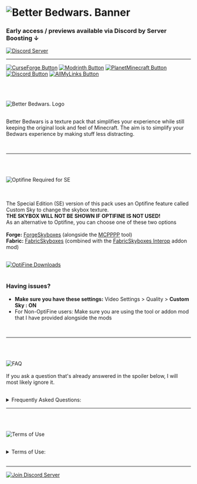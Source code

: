 ![Better Bedwars. Banner](https://cdn.modrinth.com/data/cached_images/ef780bf025d94df74f4bec4deb4aab1a9fe57cb3_0.webp)
=

### **Early access / previews available via Discord by Server Boosting ↓** ###
[![Discord Server](https://cdn.modrinth.com/data/cached_images/2334cf3eb4b13ee2695bae533f8044f6237efd83.png)](https://discord.gg/jADnherbZS)
<hr class="rounded">

[![CurseForge Button](https://cdn.modrinth.com/data/cached_images/1f261b5cf6b34c678cf914c3de62c9f2e5af0a07.png)](https://www.curseforge.com/minecraft/texture-packs/betterbedwars)
[![Modrinth Button](https://cdn.modrinth.com/data/cached_images/86763a74c55a8356317023ccdb2183e7834cae51.png)](https://modrinth.com/resourcepack/betterbedwars)
[![PlanetMinecraft Button](https://cdn.modrinth.com/data/cached_images/4b3c63ca87b4ac477118ac1da1e1271cbe8ef052.png)](https://www.planetminecraft.com/texture-pack/betterbedwars)
[![Discord Button](https://cdn.modrinth.com/data/cached_images/fc18cd45a0330ad3890771719af3c61c47b84a33.png)](https://discord.gg/jADnherbZS)
[![AllMyLinks Button](https://cdn.modrinth.com/data/cached_images/1ac44816ed3fe96feabd336b1d4dd9962ef6ee01.png)](https://allmylinks.com/betterbedwars)

<br/><br/><br/>
![Better Bedwars. Logo](https://cdn.modrinth.com/data/cached_images/ebc5d24d7154327ef0002a33ffd68b443fcae5ca.png)
<br/><br/>
<p/>
Better Bedwars is a texture pack that simplifies your experience while still keeping the original look and feel of Minecraft. The aim is to simplify your Bedwars experience by making stuff less distracting.
</p>
<br/>
<hr class="rounded">
<br/><br/>

![Optifine Required for SE](https://cdn.modrinth.com/data/cached_images/cbccb39d16b4348e6d1e5bd09eef4dbeee040fa4.png)

<br/><br/>
The Special Edition (SE) version of this pack uses an Optifine feature called Custom Sky to change the skybox texture.
<br>
**THE SKYBOX WILL NOT BE SHOWN IF OPTIFINE IS NOT USED!**
<br>
As an alternative to Optifine, you can choose one of these two options
<br/><br/>
**Forge:** [<u>ForgeSkyboxes</u>](https://www.curseforge.com/minecraft/mc-mods/forgeskyboxes) (alongside the [<u>MCPPPP</u>](https://github.com/supsm/MCPPPP) tool)
<br>
**Fabric:** [<u>FabricSkyboxes</u>](https://www.curseforge.com/minecraft/mc-mods/fabricskyboxes) (combined with the [<u>FabricSkyboxes Interop</u>](https://www.curseforge.com/minecraft/mc-mods/fabricskyboxes-interop) addon mod)
<br/><br/>

[![OptiFine Downloads](https://cdn.modrinth.com/data/cached_images/55eb395cdf70608780004dc6858132918ec607d0.png)](https://optfine.net/downloads)
<br/><br/>

### **Having issues?**
- **Make sure you have these settings:** Video Settings > Quality > **Custom Sky : ON**
- For Non-OptiFine users: Make sure you are using the tool or addon mod that I have provided alongside the mods
<br/>
<hr class="rounded">
<br/><br/>

![FAQ](https://cdn.modrinth.com/data/cached_images/a737deeb26d743971ee797348364fffc4e335d94.png)
<br/><br/>
If you ask a question that's already answered in the spoiler below, I will most likely ignore it.
<br/><br/>

<details>
<summary>Frequently Asked Questions:</summary>

**Q: Can you make a version for 1.XX ? / The pack is warning me that it's made for another version of Minecraft.**
<br>
**A:** No, also don't worry. Better Bedwars is intended to work on all versions of the game, the only requirement is that it is a version after 1.8.9 and if using the Special Edition (SE) that you are using a compatibile version of OptiFine. So, feel free to play on whatever version you are most comfortable with, including the most recent version as this pack is always tested on both versions 1.8.9 and the most recent Minecraft release to check for any possible combatibility issues. Don't worry about the version warning! 
<br/><br/>
**Q: Can you make a Bedrock port?**
<br>
**A:** No need to ask, as there is now a version of Better Bedwars for Bedrock Edition. The Better Bedwars: Bedrock Edition can be downloaded on both CurseForge and MCPEDL.
<br/><br/>
**Q: Can you add _________ to Better Bedwars?**
<br>
**A:** Most likely not. I work and add new stuff to Better Bedwars at my own pace and when I feel that it is necessary. However, if you do have any request or suggestions, feel free to leave a comment or say something in the Discord.
<br/><br/>
**Q: What will I be missing out on by playing on the most recent Minecraft release rather than version 1.8.9?**
<br>
**A:** Not much, over the past few Better Bedwars updates, the pack has become more and more compatible with the newer versions, and the only feature that is missing is colorless water and it is currently unfixable in Vanilla Minecraft. The reason why colorless water is no longer possible on newer versions is because Minecraft changed the water colormap to be hardcoded, meaning the color cannot be changed, however you can still get colorless water on the newer versions by using [<u>Polytone</u>](https://www.curseforge.com/minecraft/mc-mods/polytone)
<br/><br/>
**Q: What is the difference between the regular version and the Special Edition (SE)?**
<br>
**A:** The regular version and the Special Edition (SE) are fairly similar except for a few differences, which are listed below
<br>
– Soft red hearts instead of the regular yellow ones
<br>
– Watermelon hungerbar instead of the regular potato hungerbar
<br>
– Red settings background instead of the regular yellow one
<br>
– Red Better Bedwars bed instead of the regular yellow-colored one (These bed textures can only be seen if playing on a version prior to 1.12)
<br>
– Custom Skybox
<br/><br/>
**Q: Why can I not see the custom skybox on the Special Edition (SE) version of the pack?**
<br>
**A:** This can occur when you haven't installed the Optifine Mod correctly, or when Custom Sky is not enabled in Video Settings. The required settings are as follows:
<br>
      _Video Settings > Quality > Custom Sky: ON_
<br>
**A:** This can also happen with using some 3rd party clients.
<br>
**A:** Also make sure you're using the right Optifine version.
<br/><br/>
**Q: Is there a way to use Better Bedwars: Special Edition (SE) without OptiFine?**
<br>
**A:** Better Bedwars: Special Edition (SE) requires Optifine for features like Custom Sky to work. If you don't want to use OptiFine, but still want to use the Special Edition (SE) version of the pack, then you can use some OptiFine Custom Sky alternative mods like [<u>ForgeSkyboxes</u>](https://www.curseforge.com/minecraft/mc-mods/forgeskyboxes) (along with a tool called [<u>MCPPPP</u>](https://github.com/supsm/MCPPPP) which is needed in order to convert this pack to use FSB formatted skies) or [<u>FabricSkyboxes</u>](https://www.curseforge.com/minecraft/mc-mods/fabricskyboxes) (combined with the [<u>FabricSkyboxes Interop</u>](https://www.curseforge.com/minecraft/mc-mods/fabricskyboxes-interop) addon mod). Keep in mind that this pack has not been tested with these mods and conflicts could arise.
<br/><br/>
**Q: I found a bug/issue with Better Bedwars. What should I do?**
<br>
**A:** Create a ticket on the Discord server

</details>


<hr class="rounded">
<br/><br/>

![Terms of Use](https://cdn.modrinth.com/data/cached_images/47a30d8a664df8f48d6c705681cb7f046a7502f0.png)
<br/><br/>

<details>
<summary>Terms of Use:</summary>

<hr class="rounded">
<br/><br/>
Better Bedwars: Terms & Conditions
<br/><br/><br/>
<hr class="rounded">
<br/><br/>
- By using this texture pack, you agree to be bound by these terms and conditions
<br>
- ColinMcCloud is the creator and copyright owner of this texture pack and its logo
<br>
- These terms are subject to change at any time
<br>
- These terms only apply if you intend to use the texture pack in your own content you want to share publicly
<br>
- The terms listed on the official CurseForge, Modrinth, and PlanetMinecraft pages, supersede any license, readme, or terms/conditions information provided anywhere else, including in the texture pack files
<br>
- If you use assets from this texture pack in your own, credit is required. Preferably including its name and a link to the official CurseForge, Modrinth, or PlanetMinecraft page
<br>
- The creator has the final say about which terms apply to your use of this texture pack and its assets
<br/><br/>
<hr class="rounded">
<br/><br/>
With this texture pack, YOU MAY:
<br/><br>
- modify the texture pack if it's for personal use only, meaning you cannot share it publicly
<br>
- include this texture pack in your mod pack or server
<br>
- use this texture pack in forms of content such as videos, live streams, and blog posts (with appropriate credit; preferably including its name and a link to the official CurseForge, Modrinth, or PlanetMinecraft page by putting it in the description or by leaving a pinned comment)
<br>
- use an edited version of this texture pack in forms of content such as videos, live streams, and blog posts (the same terms regarding appropriate credit apply here as well)
<br/><br/>
<hr class="rounded">
<br/><br/>
With this texture pack, YOU MAY NOT:
<br/><br/>
- redistribute this texture pack
<br>
- include unedited assets in your own texture pack, unless you have permission from the creator
<br>
- earn money using remixed, transformed, and built-upon assets in your own texture pack
<br>
- include assets from this texture pack in a paid product or paid access to a product, unless you have permission from the creator
<br/><br/>
<hr class="rounded">

</details>


<br/>
<hr class="rounded">

[![Join Discord Server](https://cdn.modrinth.com/data/cached_images/3b578eb51364cdee9b3ba1b750f0f8cceb1adebc.png)](https://discord.gg/jAdnherbZS)
